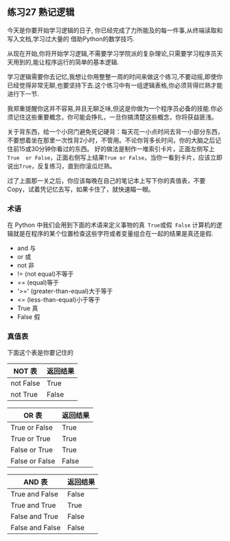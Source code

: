 ## 练习27 熟记逻辑
今天是你要开始学习逻辑的日子, 你已经完成了力所能及的每一件事,从终端读取和写入文档,学习过大量的  借助Python的数学技巧.  

从现在开始,你将开始学习逻辑,不需要学习学院派的复杂理论,只需要学习程序员天天用到的,能让程序运行的简单的基本逻辑.  

学习逻辑需要你去记忆,我想让你用整整一周的时间来做这个练习,不要动摇,即使你已经觉得非常无聊,也要坚持下去.这个练习中有一组逻辑表格,你必须背得烂熟才能进行下一节.  

我郑重提醒你这并不容易,并且无聊乏味,但这是你做为一个程序员必备的技能.你必须记住这些重要概念，你可能会挣扎，一旦你搞清楚这些概念，你将获益匪浅。  

关于背东西，给一个小窍门避免死记硬背：每天花一小点时间去背一小部分东西，不要想着坐在那里一次性背2小时，不管用。不论你背多长时间，你的大脑之后记住前15或30分钟你看过的东西。 好的做法是制作一堆索引卡片，正面左侧写上`True  or False`，正面右侧写上结果`True or False`，当你一看到卡片，应该立即说出`True`，反复练习，直到你滚瓜烂熟。  

过了上面那一关之后，你应该每晚在自己的笔记本上写下你的真值表，不要Copy，试着凭记忆去写，如果卡住了，就快速瞄一眼。  

### 术语
在 Python 中我们会用到下面的术语来定义事物的真` True`或假` False` 计算机的逻辑就是在程序的某个位置检查这些字符或者变量组合在一起的结果是真还是假.  
* and 与
* or 或
* not 非
* != (not equal)不等于
* == (equal)等于
* '>=' (greater-than-equal)大于等于
* <= (less-than-equal)小于等于
* True 真
* False 假


### 真值表
下面这个表是你要记住的  

NOT 表| 返回结果
------|------
not False | True
not True | False

OR 表 | 返回结果
------|-------
True or False | True
True or True | True
False or True | True
False or False | False

AND 表 | 返回结果
-------|-------
True and False | False
True and True | True
False and True  | False
False and False | False

